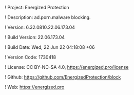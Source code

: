 ! Project: Energized Protection

! Description: ad.porn.malware blocking.

! Version: 6.32.0810.22.06.173.04

! Build Version: 22.06.173.04

! Build Date: Wed, 22 Jun 22 04:18:08 +06

! Version Code: 1730418

! License: CC BY-NC-SA 4.0, https://energized.pro/license

! Github: https://github.com/EnergizedProtection/block

! Web: https://energized.pro
